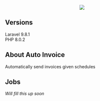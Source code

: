 <p align="center"><img src="https://laravel.com/assets/img/components/logo-laravel.svg"></p>

## Versions
Laravel 9.8.1<br>
PHP 8.0.2<br>

## About Auto Invoice
Automatically send invoices given schedules

## Jobs
_Will fill this up soon_